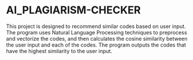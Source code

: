 # AI_PLAGIARISM-CHECKER
This project is designed to recommend similar codes based on user input.  The program uses Natural Language Processing techniques to preprocess and vectorize the codes, and then calculates the cosine similarity between the user input and each of the codes.  The program outputs the codes that have the highest similarity to the user input.
